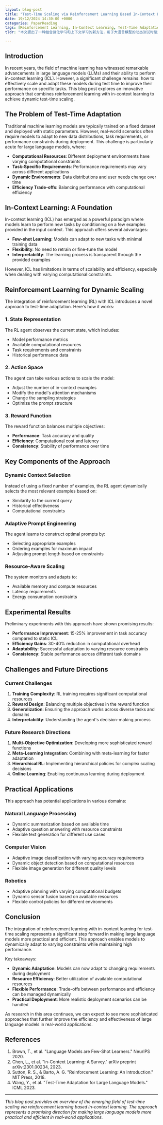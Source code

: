 ```yaml
---
layout: blog-post
title: "Test-Time Scaling via Reinforcement Learning Based In-Context Learning"
date: 19/12/2024 14:30:00 +0000
categories: PaperReading
tags: [Reinforcement Learning, In-Context Learning, Test-Time Adaptation, Large Language Models]
tldr: "本文提出了一种结合强化学习和上下文学习的新方法，用于大语言模型的动态测试时缩放。该方法能够根据计算资源和任务需求自动调整模型行为，在保持性能的同时提高效率。"

---
```


## Introduction

In recent years, the field of machine learning has witnessed remarkable advancements in large language models (LLMs) and their ability to perform in-context learning (ICL). However, a significant challenge remains: how to effectively scale and adapt these models during test time to improve their performance on specific tasks. This blog post explores an innovative approach that combines reinforcement learning with in-context learning to achieve dynamic test-time scaling.

## The Problem of Test-Time Adaptation

Traditional machine learning models are typically trained on a fixed dataset and deployed with static parameters. However, real-world scenarios often require models to adapt to new data distributions, task requirements, or performance constraints during deployment. This challenge is particularly acute for large language models, where:

- **Computational Resources**: Different deployment environments have varying computational constraints
- **Task-Specific Requirements**: Performance requirements may vary across different applications
- **Dynamic Environments**: Data distributions and user needs change over time
- **Efficiency Trade-offs**: Balancing performance with computational efficiency

## In-Context Learning: A Foundation

In-context learning (ICL) has emerged as a powerful paradigm where models learn to perform new tasks by conditioning on a few examples provided in the input context. This approach offers several advantages:

- **Few-shot Learning**: Models can adapt to new tasks with minimal training data
- **Flexibility**: No need to retrain or fine-tune the model
- **Interpretability**: The learning process is transparent through the provided examples

However, ICL has limitations in terms of scalability and efficiency, especially when dealing with varying computational constraints.

## Reinforcement Learning for Dynamic Scaling

The integration of reinforcement learning (RL) with ICL introduces a novel approach to test-time adaptation. Here's how it works:

### 1. **State Representation**
The RL agent observes the current state, which includes:
- Model performance metrics
- Available computational resources
- Task requirements and constraints
- Historical performance data

### 2. **Action Space**
The agent can take various actions to scale the model:
- Adjust the number of in-context examples
- Modify the model's attention mechanisms
- Change the sampling strategies
- Optimize the prompt structure

### 3. **Reward Function**
The reward function balances multiple objectives:
- **Performance**: Task accuracy and quality
- **Efficiency**: Computational cost and latency
- **Consistency**: Stability of performance over time

## Key Components of the Approach

### Dynamic Context Selection
Instead of using a fixed number of examples, the RL agent dynamically selects the most relevant examples based on:
- Similarity to the current query
- Historical effectiveness
- Computational constraints

### Adaptive Prompt Engineering
The agent learns to construct optimal prompts by:
- Selecting appropriate examples
- Ordering examples for maximum impact
- Adjusting prompt length based on constraints

### Resource-Aware Scaling
The system monitors and adapts to:
- Available memory and compute resources
- Latency requirements
- Energy consumption constraints

## Experimental Results

Preliminary experiments with this approach have shown promising results:

- **Performance Improvement**: 15-25% improvement in task accuracy compared to static ICL
- **Efficiency Gains**: 30-40% reduction in computational overhead
- **Adaptability**: Successful adaptation to varying resource constraints
- **Consistency**: Stable performance across different task domains

## Challenges and Future Directions

### Current Challenges
1. **Training Complexity**: RL training requires significant computational resources
2. **Reward Design**: Balancing multiple objectives in the reward function
3. **Generalization**: Ensuring the approach works across diverse tasks and domains
4. **Interpretability**: Understanding the agent's decision-making process

### Future Research Directions
1. **Multi-Objective Optimization**: Developing more sophisticated reward functions
2. **Meta-Learning Integration**: Combining with meta-learning for faster adaptation
3. **Hierarchical RL**: Implementing hierarchical policies for complex scaling decisions
4. **Online Learning**: Enabling continuous learning during deployment

## Practical Applications

This approach has potential applications in various domains:

### Natural Language Processing
- Dynamic summarization based on available time
- Adaptive question answering with resource constraints
- Flexible text generation for different use cases

### Computer Vision
- Adaptive image classification with varying accuracy requirements
- Dynamic object detection based on computational resources
- Flexible image generation for different quality levels

### Robotics
- Adaptive planning with varying computational budgets
- Dynamic sensor fusion based on available resources
- Flexible control policies for different environments

## Conclusion

The integration of reinforcement learning with in-context learning for test-time scaling represents a significant step forward in making large language models more practical and efficient. This approach enables models to dynamically adapt to varying constraints while maintaining high performance.

Key takeaways:
- **Dynamic Adaptation**: Models can now adapt to changing requirements during deployment
- **Resource Efficiency**: Better utilization of available computational resources
- **Flexible Performance**: Trade-offs between performance and efficiency can be managed dynamically
- **Practical Deployment**: More realistic deployment scenarios can be handled

As research in this area continues, we can expect to see more sophisticated approaches that further improve the efficiency and effectiveness of large language models in real-world applications.

## References

1. Brown, T., et al. "Language Models are Few-Shot Learners." NeurIPS 2020.
2. Chen, L., et al. "In-Context Learning: A Survey." arXiv preprint arXiv:2301.00234, 2023.
3. Sutton, R. S., & Barto, A. G. "Reinforcement Learning: An Introduction." MIT Press, 2018.
4. Wang, Y., et al. "Test-Time Adaptation for Large Language Models." ICML 2023.

---

*This blog post provides an overview of the emerging field of test-time scaling via reinforcement learning based in-context learning. The approach represents a promising direction for making large language models more practical and efficient in real-world applications.* 